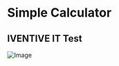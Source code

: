# Simple Calculator

## IVENTIVE IT Test

![Image](https://github.com/user-attachments/assets/4e922b9d-5a56-4f6b-bdef-2e53a9d8c12c)
